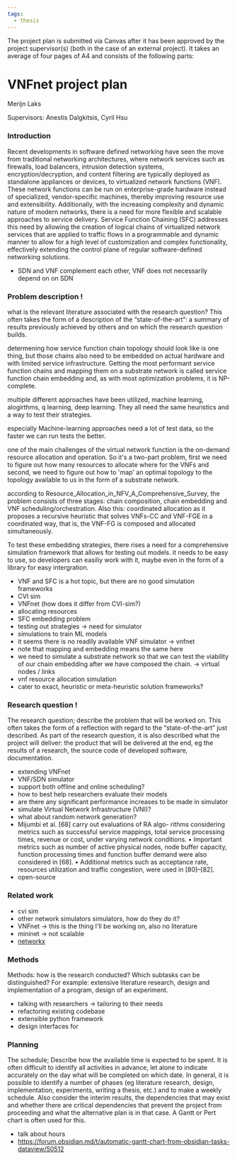 ```yaml
---
tags:
  - thesis
---
```



The project plan is submitted via Canvas after it has been approved by the project supervisor(s) (both in the case of an external
project). It takes an average of four pages of A4 and consists of the following parts:

# VNFnet project plan
Merijn Laks

Supervisors: Anestis Dalgkitsis, Cyril Hsu

### Introduction
Recent developments in software defined networking have seen the move from traditional networking architectures, where network services such as firewalls, load balancers, intrusion detection systems, encryption/decryption, and content filtering are typically deployed as standalone appliances or devices, to virtualized network functions (VNF). These network functions can be run on enterprise-grade hardware instead of specialized, vendor-specific machines, thereby improving resource use and extensibility. Additionally, with the increasing complexity and dynamic nature of modern networks, there is a need for more flexible and scalable approaches to service delivery. Service Function Chaining (SFC) addresses this need by allowing the creation of logical chains of virtualized network services that are applied to traffic flows in a programmable and dynamic manner to allow for a high level of customization and complex functionality, effectively extending the control plane of regular software-defined networking solutions.

- SDN and VNF complement each other, VNF does not necessarily depend on on SDN 

### Problem description !
what is the relevant literature associated with the research question? This often takes the form of a description of the “state-of-the-art”: a summary of results previously achieved by others and on which the research question builds.

determening how service function chain topology should look like is one thing, but those chains also need to be embedded on actual hardware and with limited service infrastructure. Getting the most performant service function chains and mapping them on a substrate network is called service function chain embedding and, as with most optimization problems, it is NP-complete.

multiple different approaches have been utilized, machine learning, alogirthms, q learning, deep learning. They all need the same heuristics and a way to test their strategies.

especially Machine-learning approaches need a lot of test data, so the faster we can run tests the better.

one of the main challenges of the virtual network function is the on-demand resource allocation and operation. So it's a two-part problem, first we need to figure out how many resources to allocate where for the VNFs and second, we need to figure out how to 'map' an optimal topology to the topology available to us in the form of a substrate network.

according to Resource_Allocation_in_NFV_A_Comprehensive_Survey, the problem consists of three stages: chain composition, chain embedding and VNF scheduling/orchestration.
Also this: coordinated allocation as it proposes a recursive heuristic that solves VNFs-CC and VNF-FGE in a coordinated way, that is, the VNF-FG is composed and allocated simultaneously.

To test these embedding strategies, there rises a need for a comprehensive simulation framework that allows for testing out models. it needs to be easy to use, so developers can easiliy work with it, maybe even in the form of a library for easy intergration. 

- VNF and SFC is a hot topic, but there are no good simulation frameworks
- CVI sim
- VNFnet (how does it differ from CVI-sim?)
- allocating resources
- SFC embedding problem
- testing out strategies -> need for simulator
- simulations to train ML models
- it seems there is no readily available VNF simulator -> vnfnet
- note that mapping and embedding means the same here
- we need to simulate a substrate network so that we can test the viability of our chain embedding after we have composed the chain. -> virtual nodes / links
- vnf resource allocation simulation
- cater to exact, heuristic or meta-heuristic solution frameworks?

### Research question !
The research question; describe the problem that will be worked on. This often takes the form of a reflection with regard to the “state-of-the-art” just described. As part of the research question, it is also described what the project will deliver: the product that will be delivered at the end, eg the results of a research, the source code of developed software, documentation.

- extending VNFnet
- VNF/SDN simulator
- support both offline and online scheduling?
- how to best help researchers evaluate their models
- are there any significant performance increases to be made in simulator
- simulate Virtual Network Infrastructure (VNI)?
- what about random network generation?
- Mijumbi et al. [68] carry out evaluations of RA algo- rithms considering metrics such as successful service mappings, total service processing times, revenue or cost, under varying network conditions. • Important metrics such as number of active physical nodes, node buffer capacity, function processing times and function buffer demand were also considered in [68]. • Additional metrics such as acceptance rate, resources utilization and traffic congestion, were used in [80]–[82].
- open-source

### Related work
- cvi sim
- other network simulators simulators, how do they do it?
- VNFnet -> this is the thing I'll be working on, also no literature
- mininet -> not scalable
- [networkx](https://networkx.org/documentation/latest/)



### Methods
Methods: how is the research conducted? Which subtasks can be distinguished? For example: extensive literature research, design and implementation of a program, design of an experiment.

- talking with researchers -> tailoring to their needs
- refactoring existing codebase
- extensible python framework
- design interfaces for 

### Planning
The schedule; Describe how the available time is expected to be spent. It is often difficult to identify all activities in advance, let alone to indicate accurately on the day what will be completed on which date. In general, it is possible to identify a number of phases (eg literature research, design,
implementation, experiments, writing a thesis, etc.) and to make a weekly schedule.
Also consider the interim results, the dependencies that may exist and whether there are critical dependencies that prevent the project from proceeding and what the alternative plan is in that case. A Gantt or Pert chart is often used for this.

- talk about hours
- https://forum.obsidian.md/t/automatic-gantt-chart-from-obsidian-tasks-dataview/50512
